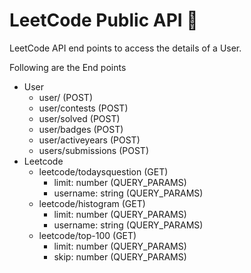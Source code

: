 # LeetCode Public API 🚀

LeetCode API end points to access the details of a User.

Following are the End points

- User
  - user/ (POST)
  - user/contests (POST)
  - user/solved (POST)
  - user/badges (POST)
  - user/activeyears (POST)
  - users/submissions (POST)
- Leetcode
  - leetcode/todaysquestion (GET)
      - limit: number (QUERY_PARAMS)
      - username: string (QUERY_PARAMS)
  - leetcode/histogram (GET)
      - limit: number (QUERY_PARAMS)
      - username: string (QUERY_PARAMS)
  - leetcode/top-100 (GET)
      - limit: number (QUERY_PARAMS)
      - skip: number (QUERY_PARAMS)
